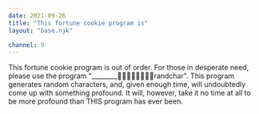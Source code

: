 ```yaml
---
date: 2021-09-26
title: "This fortune cookie program is"
layout: "base.njk"

channel: 9
---
```


This fortune cookie program is out of order.  For those in desperate need,
please use the program "________randchar".  This program
generates random characters, and, given enough time, will undoubtedly come up
with something profound.  It will, however, take it no time at all to be more
profound than THIS program has ever been.


